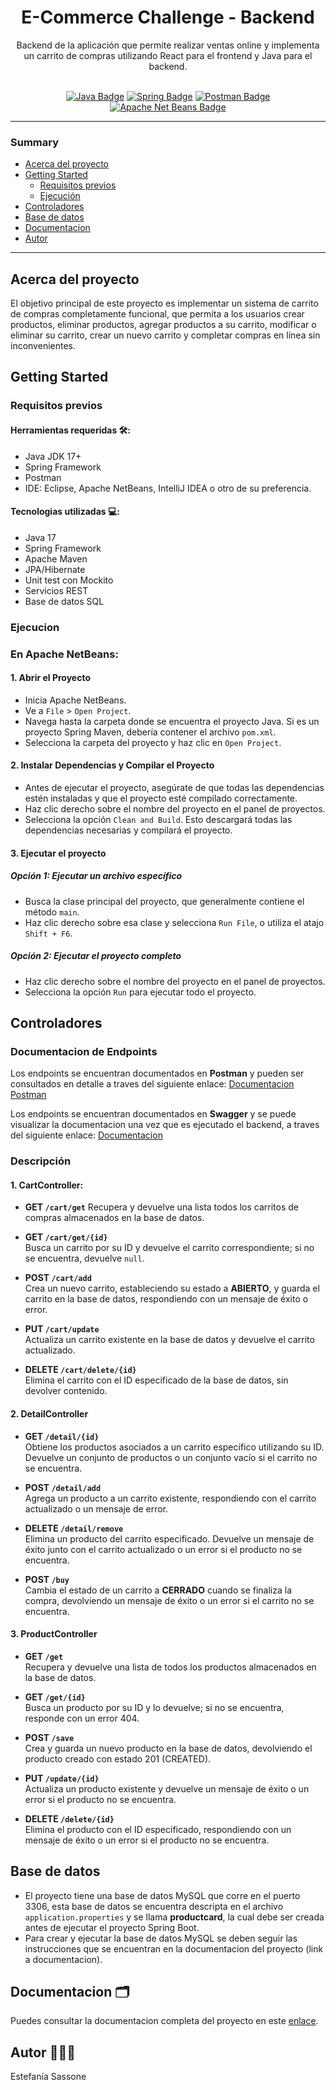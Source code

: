 <h1  align="center"> E-Commerce Challenge - Backend </h1>

<div align="center"> Backend de la aplicación que permite realizar ventas online y implementa un carrito de compras utilizando React para el frontend y Java para el backend. </div> &nbsp;

<p align="center">
  <a href="https://www.oracle.com/java/">
    <img src="https://badgen.net/badge/language/java/red" alt="Java Badge"/></a>
  <a href="https://spring.io/">
    <img src="https://badgen.net/badge/framework/spring/green" alt="Spring Badge"/></a>
   <a href="https://www.postman.com/">
    <img src="https://badgen.net/badge/framework/postman/orange" alt="Postman Badge"/></a>
  <a href="https://www.postman.com/">
    <img src="https://badgen.net/badge/framework/netBeans/pink" alt="Apache Net Beans Badge"/></a>
</p>

---

### Summary

- [Acerca del proyecto](#acerca-del-proyecto)
- [Getting Started](#getting-started)
  - [Requisitos previos](#requisitos-previos)
  - [Ejecución](#ejecucion)
- [Controladores](#controladores)
- [Base de datos](#base-de-datos)
- [Documentacion](#documentacion)
- [Autor](#autor)

---

## Acerca del proyecto
El objetivo principal de este proyecto es implementar un sistema de carrito de compras completamente funcional, que permita a los usuarios crear productos, eliminar productos, agregar productos a su carrito, modificar o eliminar su carrito, crear un nuevo carrito y completar compras en línea sin inconvenientes.

## Getting Started

### Requisitos previos

#### Herramientas requeridas 🛠:
- Java JDK 17+
- Spring Framework
- Postman
- IDE: Eclipse, Apache NetBeans, IntelliJ IDEA o otro de su preferencia.

#### Tecnologias utilizadas 💻:
- Java 17
- Spring Framework
- Apache Maven
- JPA/Hibernate
- Unit test con Mockito
- Servicios REST
- Base de datos SQL

### Ejecucion
### En Apache NetBeans:

#### 1. Abrir el Proyecto
- Inicia Apache NetBeans.
- Ve a `File` > `Open Project`.
- Navega hasta la carpeta donde se encuentra el proyecto Java. Si es un proyecto Spring Maven, debería contener el archivo `pom.xml`.
- Selecciona la carpeta del proyecto y haz clic en `Open Project`.

#### 2. Instalar Dependencias y Compilar el Proyecto
- Antes de ejecutar el proyecto, asegúrate de que todas las dependencias estén instaladas y que el proyecto esté compilado correctamente.
- Haz clic derecho sobre el nombre del proyecto en el panel de proyectos.
- Selecciona la opción `Clean and Build`. Esto descargará todas las dependencias necesarias y compilará el proyecto.

#### 3. Ejecutar el proyecto

##### Opción 1: Ejecutar un archivo específico
- Busca la clase principal del proyecto, que generalmente contiene el método `main`.
- Haz clic derecho sobre esa clase y selecciona `Run File`, o utiliza el atajo `Shift + F6`.

##### Opción 2: Ejecutar el proyecto completo
- Haz clic derecho sobre el nombre del proyecto en el panel de proyectos.
- Selecciona la opción `Run` para ejecutar todo el proyecto.



## Controladores

### Documentacion de Endpoints
Los endpoints se encuentran documentados en **Postman** y pueden ser consultados en detalle a traves del siguiente enlace: [Documentacion Postman](https://documenter.getpostman.com/view/13720417/2sAXqy2Jmo)

Los endpoints se encuentran documentados en **Swagger** y se puede visualizar la documentacion una vez que es ejecutado el backend, a traves del siguiente enlace: [Documentacion](link)

### Descripción

#### 1. CartController:
- **GET `/cart/get`** 
  Recupera y devuelve una lista todos los carritos de compras almacenados en la base de datos.

- **GET `/cart/get/{id}`**  
  Busca un carrito por su ID y devuelve el carrito correspondiente; si no se encuentra, devuelve `null`.

- **POST `/cart/add`**  
  Crea un nuevo carrito, estableciendo su estado a **ABIERTO**, y guarda el carrito en la base de datos, respondiendo con un mensaje de éxito o error.

- **PUT `/cart/update`**  
  Actualiza un carrito existente en la base de datos y devuelve el carrito actualizado.

- **DELETE `/cart/delete/{id}`**  
  Elimina el carrito con el ID especificado de la base de datos, sin devolver contenido.


#### 2. DetailController

- **GET `/detail/{id}`**  
  Obtiene los productos asociados a un carrito específico utilizando su ID. Devuelve un conjunto de productos o un conjunto vacío si el carrito no se encuentra.

- **POST `/detail/add`**  
  Agrega un producto a un carrito existente, respondiendo con el carrito actualizado o un mensaje de error.

- **DELETE `/detail/remove`**  
  Elimina un producto del carrito especificado. Devuelve un mensaje de éxito junto con el carrito actualizado o un error si el producto no se encuentra.

- **POST `/buy`**  
  Cambia el estado de un carrito a **CERRADO** cuando se finaliza la compra, devolviendo un mensaje de éxito o un error si el carrito no se encuentra.

#### 3. ProductController

- **GET `/get`**  
  Recupera y devuelve una lista de todos los productos almacenados en la base de datos.

- **GET `/get/{id}`**  
  Busca un producto por su ID y lo devuelve; si no se encuentra, responde con un error 404.

- **POST `/save`**  
  Crea y guarda un nuevo producto en la base de datos, devolviendo el producto creado con estado 201 (CREATED).

- **PUT `/update/{id}`**  
  Actualiza un producto existente y devuelve un mensaje de éxito o un error si el producto no se encuentra.

- **DELETE `/delete/{id}`**  
  Elimina el producto con el ID especificado, respondiendo con un mensaje de éxito o un error si el producto no se encuentra.



## Base de datos

- El proyecto tiene una base de datos MySQL que corre en el puerto 3306, esta base de datos se encuentra descripta en el archivo `application.properties` y se llama **productcard**, la cual debe ser creada antes de ejecutar el proyecto Spring Boot.
- Para crear y ejecutar la base de datos MySQL se deben seguir las instrucciones que se encuentran en la documentacion del proyecto (link a documentacion).

## Documentacion 🗂

Puedes consultar la documentacion completa del proyecto en este [enlace](agregarlink).

## Autor 👩🏻‍💻

Estefanía Sassone
